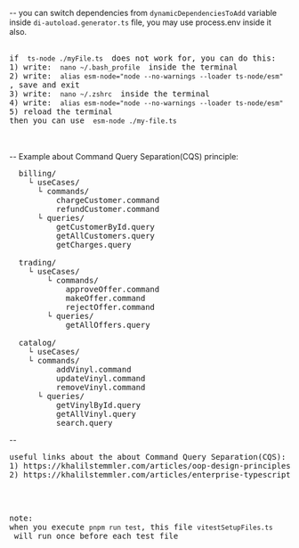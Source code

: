-- you can switch dependencies from `dynamicDependenciesToAdd` variable inside `di-autoload.generator.ts` file, you may use process.env inside it also.
<br />
<br />
<pre>
if <code> ts-node ./myFile.ts </code> does not work for, you can do this:
1) write: <code> nano ~/.bash_profile </code> inside the terminal
2) write: <code> alias esm-node="node --no-warnings --loader ts-node/esm" </code>, save and exit
3) write: <code> nano ~/.zshrc </code> inside the terminal
4) write: <code> alias esm-node="node --no-warnings --loader ts-node/esm" </code>
5) reload the terminal
then you can use <code> esm-node ./my-file.ts </code>
</pre>
<br />
<br />
-- Example about Command Query Separation(CQS) principle:

<pre>
  billing/
    └ useCases/
      └ commands/
          chargeCustomer.command
          refundCustomer.command
      └ queries/ 
          getCustomerById.query
          getAllCustomers.query
          getCharges.query
        
  trading/
    └ useCases/
        └ commands/
            approveOffer.command
            makeOffer.command
            rejectOffer.command
        └ queries/
            getAllOffers.query
      
  catalog/
    └ useCases/
    └ commands/
          addVinyl.command
          updateVinyl.command
          removeVinyl.command
      └ queries/
          getVinylById.query
          getAllVinyl.query
          search.query
</pre>

--

<pre>
useful links about the about Command Query Separation(CQS):
1) https://khalilstemmler.com/articles/oop-design-principles/command-query-separation/
2) https://khalilstemmler.com/articles/enterprise-typescript-nodejs/application-layer-use-cases/
</pre>


<br />
<br />
<pre>
note:
when you execute <code>pnpm run test</code>, this file <code>vitestSetupFiles.ts</code> will run once before each test file
</pre>
<br />
